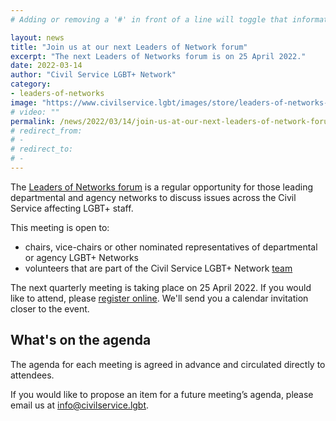 ```yaml
---
# Adding or removing a '#' in front of a line will toggle that information off and on from being processed. 

layout: news
title: "Join us at our next Leaders of Network forum"
excerpt: "The next Leaders of Networks forum is on 25 April 2022."
date: 2022-03-14
author: "Civil Service LGBT+ Network"
category: 
- leaders-of-networks
image: "https://www.civilservice.lgbt/images/store/leaders-of-networks-forum/leaders-of-networks-forum-logo.png"
# video: ""
permalink: /news/2022/03/14/join-us-at-our-next-leaders-of-network-forum
# redirect_from: 
# - 
# redirect_to: 
# - 
---
```


The [Leaders of Networks forum](/topic/leaders-of-networks) is a regular opportunity for those leading departmental and agency networks to discuss issues across the Civil Service affecting LGBT+ staff.

This meeting is open to:

- chairs, vice-chairs or other nominated representatives of departmental or agency LGBT+ Networks
- volunteers that are part of the Civil Service LGBT+ Network [team](/team)

The next quarterly meeting is taking place on 25 April 2022. If you would like to attend, please [register online](/event/2022/04/25/leaders-of-networks-forum). We'll send you a calendar invitation closer to the event.

## What's on the agenda

The agenda for each meeting is agreed in advance and circulated directly to attendees.

If you would like to propose an item for a future meeting’s agenda, please email us at <info@civilservice.lgbt>.
